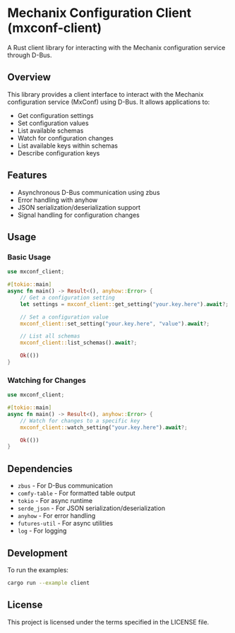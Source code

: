 # Mechanix Configuration Client (mxconf-client)

A Rust client library for interacting with the Mechanix configuration service through D-Bus.

## Overview

This library provides a client interface to interact with the Mechanix configuration service (MxConf) using D-Bus. It
allows applications to:

- Get configuration settings
- Set configuration values
- List available schemas
- Watch for configuration changes
- List available keys within schemas
- Describe configuration keys

## Features

- Asynchronous D-Bus communication using zbus
- Error handling with anyhow
- JSON serialization/deserialization support
- Signal handling for configuration changes

## Usage

### Basic Usage

```rust
use mxconf_client;

#[tokio::main]
async fn main() -> Result<(), anyhow::Error> {
    // Get a configuration setting
    let settings = mxconf_client::get_setting("your.key.here").await?;

    // Set a configuration value
    mxconf_client::set_setting("your.key.here", "value").await?;

    // List all schemas
    mxconf_client::list_schemas().await?;

    Ok(())
}
```

### Watching for Changes

```rust
use mxconf_client;

#[tokio::main]
async fn main() -> Result<(), anyhow::Error> {
    // Watch for changes to a specific key
    mxconf_client::watch_setting("your.key.here").await?;

    Ok(())
}
```

## Dependencies

- `zbus` - For D-Bus communication
- `comfy-table` - For formatted table output
- `tokio` - For async runtime
- `serde_json` - For JSON serialization/deserialization
- `anyhow` - For error handling
- `futures-util` - For async utilities
- `log` - For logging

## Development

To run the examples:

```bash
cargo run --example client
```

## License

This project is licensed under the terms specified in the LICENSE file.
